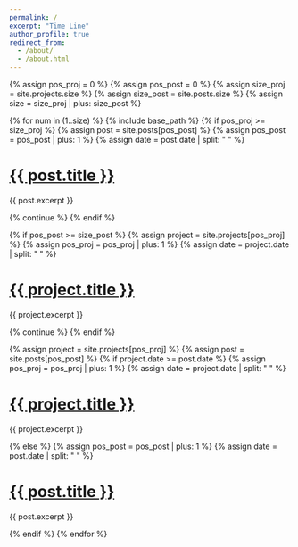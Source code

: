```yaml
---
permalink: /
excerpt: "Time Line"
author_profile: true
redirect_from: 
  - /about/
  - /about.html
---
```


<div class="container">
{% assign pos_proj = 0 %}
{% assign pos_post = 0 %}
{% assign size_proj = site.projects.size %}
{% assign size_post = site.posts.size %}
{% assign size = size_proj | plus: size_post %}

{% for num in (1..size) %}
  {% include base_path %}
  {% if pos_proj >= size_proj %}
    {% assign post = site.posts[pos_post] %}
    {% assign pos_post =  pos_post | plus: 1 %}
    {% assign date = post.date | split: " " %}
    <div class="timeline-item" date-is='{{ date[0] }}'>
      <h1>
      <a href="{{ base_path }}{{ post.url }}" rel="permalink">{{ post.title }}</a>
      </h1>
      <p>{{ post.excerpt }}</p>
    </div>
    {% continue %}
  {% endif %}

  {% if pos_post >= size_post %}
    {% assign project = site.projects[pos_proj] %}
    {% assign pos_proj =  pos_proj | plus: 1 %}
    {% assign date = project.date | split: " " %}
    <div class="timeline-item" date-is='{{ date[0] }}'>
      <h1>
      <a href="{{ base_path }}{{ project.url }}" rel="permalink">{{ project.title }}</a>
      </h1>
      <p>{{ project.excerpt }}</p>
    </div>
    {% continue %}
  {% endif %}

  {% assign project = site.projects[pos_proj] %}
  {% assign post = site.posts[pos_post] %}
  {% if project.date >= post.date %}
    {% assign pos_proj =  pos_proj | plus: 1 %}
    {% assign date = project.date | split: " " %}
    <div class="timeline-item" date-is='{{ date[0] }}'>
      <h1>
      <a href="{{ base_path }}{{ project.url }}" rel="permalink">{{ project.title }}</a>
      </h1>
      <p>{{ project.excerpt }}</p>
    </div>
  {% else %}
    {% assign pos_post =  pos_post | plus: 1 %}
    {% assign date = post.date | split: " " %}
    <div class="timeline-item" date-is='{{ date[0] }}'>
      <h1>
      <a href="{{ base_path }}{{ post.url }}" rel="permalink">{{ post.title }}</a>
      </h1>
      <p>{{ post.excerpt }}</p>
    </div>
  {% endif %}
{% endfor %}
</div>
